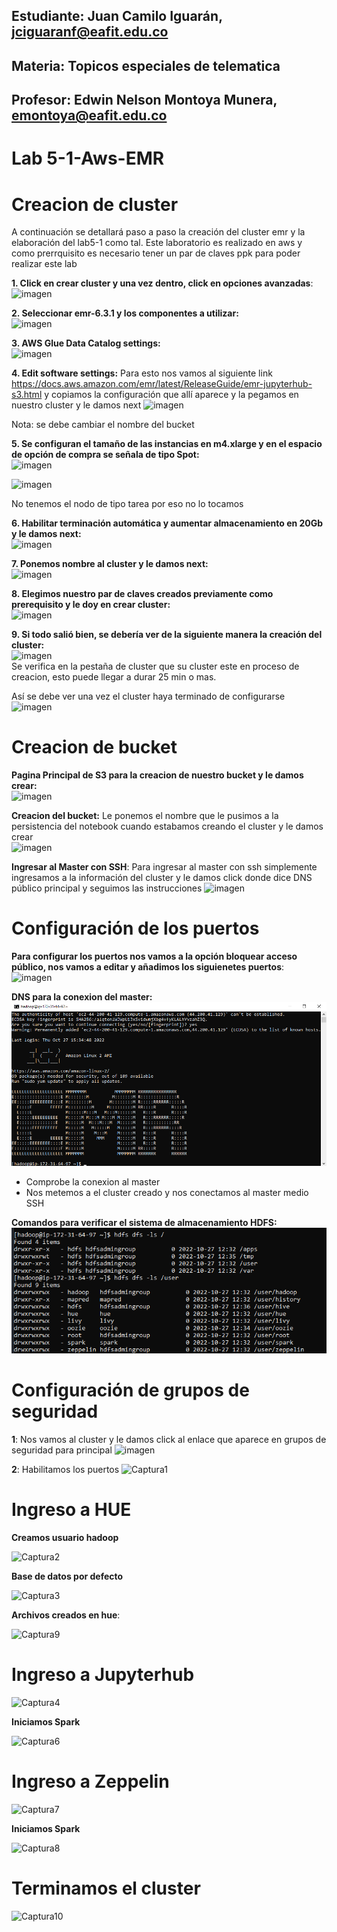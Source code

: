 ## Estudiante: Juan Camilo Iguarán, jciguaranf@eafit.edu.co
## Materia: Topicos especiales de telematica
## Profesor: Edwin Nelson Montoya Munera, emontoya@eafit.edu.co 
#
# Lab 5-1-Aws-EMR
# 
# Creacion de cluster
A continuación se detallará paso a paso la creación del cluster emr y la elaboración del lab5-1 como tal. Este laboratorio es realizado en aws y como prerrquisito es necesario tener un par de claves ppk para poder realizar este lab

__1. Click en crear cluster y una vez dentro, click en opciones avanzadas__:    
   ![imagen](https://user-images.githubusercontent.com/46933022/199122606-1dd26263-ac8f-4156-931b-2379739a7b95.png)

__2. Seleccionar emr-6.3.1 y los componentes a utilizar:__      
   ![imagen](https://user-images.githubusercontent.com/46933022/199123143-4a60fd4d-3b2a-4e68-a0aa-46ed039eba68.png)

__3. AWS Glue Data Catalog settings:__   
   ![imagen](https://user-images.githubusercontent.com/46933022/199123402-a44cb7a0-87d7-4554-8755-2b42dc53569e.png)

__4. Edit software settings:__ Para esto nos vamos al siguiente link https://docs.aws.amazon.com/emr/latest/ReleaseGuide/emr-jupyterhub-s3.html y copiamos la configuración que allí aparece y la pegamos en nuestro cluster y le damos next
   ![imagen](https://user-images.githubusercontent.com/46933022/199123860-a579ef2c-0104-411d-8f09-0b3f760109a0.png)
   
   Nota: se debe cambiar el nombre del bucket

__5. Se configuran el tamaño de las instancias en m4.xlarge y en el espacio de opción de compra se señala de tipo Spot:__   
   ![imagen](https://user-images.githubusercontent.com/46933022/199124368-d7ddbf32-3c82-4c1f-b09b-f47c3dac5e16.png)


   ![imagen](https://user-images.githubusercontent.com/46933022/199124271-cb73e8ce-70e7-4102-bc73-ca2e3502310a.png)
   
   No tenemos el nodo de tipo tarea por eso no lo tocamos


__6. Habilitar terminación automática y aumentar almacenamiento en 20Gb y le damos next:__   
   ![imagen](https://user-images.githubusercontent.com/46933022/199124731-8fed762b-bdf4-40e1-85e9-278e70b385f8.png)


__7. Ponemos nombre al cluster y le damos next:__   
   ![imagen](https://user-images.githubusercontent.com/46933022/199124963-48642278-5f9f-4ca6-aa41-6ba17174cec0.png)


__8. Elegimos nuestro par de claves creados previamente como prerequisito y le doy en crear cluster:__   
   ![imagen](https://user-images.githubusercontent.com/46933022/199125129-683f92c4-81e5-406a-89fb-1b72487253d3.png)


__9. Si todo salió bien, se debería ver de la siguiente manera la creación del cluster:__   
   ![imagen](https://user-images.githubusercontent.com/46933022/199125377-a9d5c361-721a-4a6a-892b-31108c4ed192.png)  
Se verifica en la pestaña de cluster que su cluster este en proceso de creacion, esto puede llegar a durar 25 min o mas. 

Así se debe ver una vez el cluster haya terminado de configurarse
![imagen](https://user-images.githubusercontent.com/46933022/199127214-34e45d56-9654-4d4f-adff-e4d51d068f17.png)


# Creacion de bucket
__Pagina Principal de S3 para la creacion de nuestro bucket y le damos crear:__   
   ![imagen](https://user-images.githubusercontent.com/46933022/199127627-63f5deb6-68ce-4e30-abb1-fce05a3121e2.png)

__Creacion del bucket:__ Le ponemos el nombre que le pusimos a la persistencia del notebook cuando estabamos creando el cluster y le damos crear   
  ![imagen](https://user-images.githubusercontent.com/46933022/199127868-0f1d4158-fbbf-46d9-9daa-1e04c7beb6f7.png)
  
__Ingresar al Master con SSH__: Para ingresar al master con ssh simplemente ingresamos a la información del cluster y le damos click donde dice DNS público principal y seguimos las instrucciones
   ![imagen](https://user-images.githubusercontent.com/46933022/199128321-1f09c8d2-7c73-48e4-bb37-74325354c30e.png)

# Configuración de los puertos
  __Para configurar los puertos nos vamos a la opción bloquear acceso público, nos vamos a editar y añadimos los siguienetes puertos__:
  ![imagen](https://user-images.githubusercontent.com/46933022/199131203-fc37b99b-16c5-4e35-9786-79b61171d076.png)



__DNS para la conexion del master:__     
  ![4](https://raw.githubusercontent.com/smenesesd/TopicosTelematica/main/Lab5/Lab5-1/img/Bucket/5.png)   
  - Comprobe la conexion al master
  - Nos metemos a el cluster creado y nos conectamos al master medio SSH

__Comandos para verificar el sistema de almacenamiento HDFS:__   
  ![ComandosparasistdeaAlma](https://raw.githubusercontent.com/smenesesd/TopicosTelematica/main/Lab5/Lab5-1/img/Cluster/ComandosparasistdeAlma.png) 
  
# Configuración de grupos de seguridad
  __1__: Nos vamos al cluster y le damos click al enlace que aparece en grupos de seguridad para principal
  ![imagen](https://user-images.githubusercontent.com/46933022/199131412-13f7522a-4bd9-4d7c-9043-1bc7839bfeba.png)
  
  __2__: Habilitamos los puertos
   ![Captura1](https://user-images.githubusercontent.com/46933022/199135870-2cd270df-fb40-48e0-801e-d0a9b47629d3.PNG)

# Ingreso a HUE
  __Creamos usuario hadoop__
  
   ![Captura2](https://user-images.githubusercontent.com/46933022/199135986-d2531ec6-5ad9-4c2a-a846-24290072dd3d.PNG)
   
  __Base de datos por defecto__
  
  ![Captura3](https://user-images.githubusercontent.com/46933022/199136119-9c7da4cb-754c-4917-896e-819b101688bc.PNG)
  
  __Archivos creados en hue__:
  
  ![Captura9](https://user-images.githubusercontent.com/46933022/199136755-199fa230-7a19-4582-9f9f-64d976d9bbe6.PNG)


# Ingreso a Jupyterhub
![Captura4](https://user-images.githubusercontent.com/46933022/199136264-3c456e82-5c1d-4cdd-9ab1-f31fec6783d5.PNG)

__Iniciamos Spark__ 

![Captura6](https://user-images.githubusercontent.com/46933022/199136467-e90f7b7c-fae9-40bd-9c32-ecbbc02fa289.PNG)

# Ingreso a Zeppelin
![Captura7](https://user-images.githubusercontent.com/46933022/199136564-c22c328a-c8e3-4c61-923c-3c7692af4a59.PNG)

__Iniciamos Spark__

![Captura8](https://user-images.githubusercontent.com/46933022/199136618-ec0a3580-a036-497a-8db2-c81ca0a5df11.PNG)


# Terminamos el cluster  
  ![Captura10](https://user-images.githubusercontent.com/46933022/199136820-af1f81bf-dca1-4aab-b3a4-93a5af239bff.PNG)

